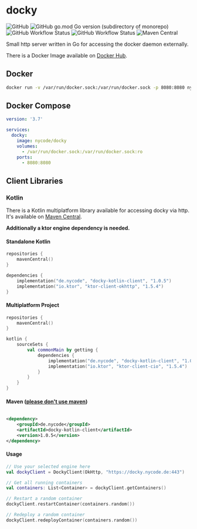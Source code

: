 # docky

![GitHub](https://img.shields.io/github/license/NyCodeGHG/docky?style=flat-square)
![GitHub go.mod Go version (subdirectory of monorepo)](https://img.shields.io/github/go-mod/go-version/NyCodeGHG/docky?filename=backend%2Fgo.mod&style=flat-square)
![GitHub Workflow Status](https://img.shields.io/github/workflow/status/NyCodeGHG/docky/Backend%20CI?label=Backend%20CI&style=flat-square)
![GitHub Workflow Status](https://img.shields.io/github/workflow/status/NyCodeGHG/docky/Kotlin%20Client%20CI?label=Kotlin%20Client%20CI&style=flat-square)
![Maven Central](https://img.shields.io/maven-central/v/de.nycode/docky-kotlin-client?style=flat-square&label=Kotlin%20Client%20Maven%20Central&color=eb9138)

Small http server written in Go for accessing the docker daemon externally.

There is a Docker Image available on [Docker Hub](https://hub.docker.com/r/nycode/docky).

## Docker
```bash
docker run -v /var/run/docker.sock:/var/run/docker.sock -p 8080:8080 nycode/docky
```

## Docker Compose
```yaml
version: '3.7'

services:
  docky:
    image: nycode/docky
    volumes:
      - /var/run/docker.sock:/var/run/docker.sock:ro
    ports:
      - 8080:8080
```

## Client Libraries

### Kotlin

There is a Kotlin multiplatform library available for accessing docky via http. It's available
on [Maven Central](https://search.maven.org/artifact/de.nycode/docky-kotlin-client/1.0.5/pom).

**Additionally a ktor engine dependency is needed.**

#### Standalone Kotlin

```kotlin
repositories {
    mavenCentral()
}

dependencies {
    implementation("de.nycode", "docky-kotlin-client", "1.0.5")
    implementation("io.ktor", "ktor-client-okhttp", "1.5.4")
}
```

#### Multiplatform Project

```kotlin
repositories {
    mavenCentral()
}

kotlin {
    sourceSets {
        val commonMain by getting {
            dependencies {
                implementation("de.nycode", "docky-kotlin-client", "1.0.5")
                implementation("io.ktor", "ktor-client-cio", "1.5.4")
            }
        }
    }
}
```

#### Maven ([please don't use maven](https://gradle.is.better.than.maven.cf))

```xml

<dependency>
    <groupId>de.nycode</groupId>
    <artifactId>docky-kotlin-client</artifactId>
    <version>1.0.5</version>
</dependency>
```

#### Usage
```kotlin
// Use your selected engine here
val dockyClient = DockyClient(OkHttp, "https://docky.nycode.de:443")

// Get all running containers
val containers: List<Container> = dockyClient.getContainers()

// Restart a random container
dockyClient.restartContainer(containers.random())

// Redeploy a random container
dockyClient.redeployContainer(containers.random())
```
